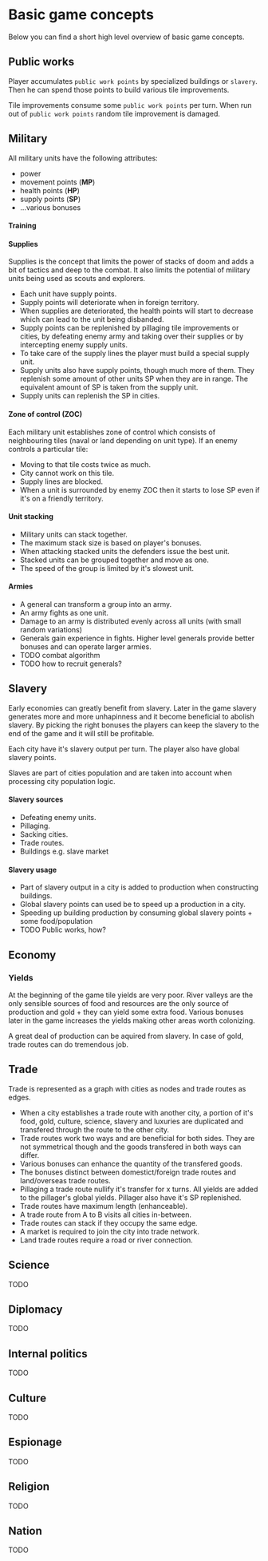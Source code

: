 # Basic game concepts

Below you can find a short high level overview of basic game concepts.

## Public works

Player accumulates `public work points` by specialized buildings or `slavery`. Then he can spend those points to build various tile improvements.

Tile improvements consume some `public work points` per turn. When run out of `public work points` random tile improvement is damaged.

## Military

All military units have the following attributes:

- power
- movement points (**MP**)
- health points (**HP**)
- supply points (**SP**)
- ...various bonuses

#### **Training**

#### **Supplies**

Supplies is the concept that limits the power of stacks of doom and adds a bit of tactics and deep to the combat. It also limits the potential of military units being used as scouts and explorers.

- Each unit have supply points.
- Supply points will deteriorate when in foreign territory.
- When supplies are deteriorated, the health points will start to decrease which can lead to the unit being disbanded.
- Supply points can be replenished by pillaging tile improvements or cities, by defeating enemy army and taking over their supplies or by intercepting enemy supply units.
- To take care of the supply lines the player must build a special supply unit.
- Supply units also have supply points, though much more of them. They replenish some amount of other units SP when they are in range. The equivalent amount of SP is taken from the supply unit.
- Supply units can replenish the SP in cities.

#### **Zone of control (ZOC)**

Each military unit establishes zone of control which consists of neighbouring tiles (naval or land depending on unit type). If an enemy controls a particular tile:

- Moving to that tile costs twice as much.
- City cannot work on this tile.
- Supply lines are blocked.
- When a unit is surrounded by enemy ZOC then it starts to lose SP even if it's on a friendly territory.

#### Unit stacking

- Military units can stack together.
- The maximum stack size is based on player's bonuses.
- When attacking stacked units the defenders issue the best unit.
- Stacked units can be grouped together and move as one.
- The speed of the group is limited by it's slowest unit.

#### Armies

- A general can transform a group into an army.
- An army fights as one unit.
- Damage to an army is distributed evenly across all units (with small random variations)
- Generals gain experience in fights. Higher level generals provide better bonuses and can operate larger armies.
- TODO combat algorithm
- TODO how to recruit generals?

## Slavery

Early economies can greatly benefit from slavery. Later in the game slavery generates more and more unhapinness and it become beneficial to abolish slavery. By picking the right bonuses the players can keep the slavery to the end of the game and it will still be profitable.

Each city have it's slavery output per turn. The player also have global slavery points.

Slaves are part of cities population and are taken into account when processing city population logic.

#### Slavery sources

- Defeating enemy units.
- Pillaging.
- Sacking cities.
- Trade routes.
- Buildings e.g. slave market

#### Slavery usage

- Part of slavery output in a city is added to production when constructing buildings.
- Global slavery points can used be to speed up a production in a city.
- Speeding up building production by consuming global slavery points + some food/population
- TODO Public works, how?

## Economy

### Yields

At the beginning of the game tile yields are very poor. River valleys are the only sensible sources of food and resources are the only source of production and gold + they can yield some extra food. Various bonuses later in the game increases the yields making other areas worth colonizing.

A great deal of production can be aquired from slavery. In case of gold, trade routes can do tremendous job.

## Trade

Trade is represented as a graph with cities as nodes and trade routes as edges.

- When a city establishes a trade route with another city, a portion of it's food, gold, culture, science, slavery and luxuries are duplicated and transfered through the route to the other city.
- Trade routes work two ways and are beneficial for both sides. They are not symmetrical though and the goods transfered in both ways can differ.
- Various bonuses can enhance the quantity of the transfered goods.
- The bonuses distinct between domestict/foreign trade routes and land/overseas trade routes.
- Pillaging a trade route nullify it's transfer for x turns. All yields are added to the pillager's global yields. Pillager also have it's SP replenished.
- Trade routes have maximum length (enhanceable).
- A trade route from A to B visits all cities in-between.
- Trade routes can stack if they occupy the same edge.
- A market is required to join the city into trade network.
- Land trade routes require a road or river connection.

## Science

TODO

## Diplomacy

TODO

## Internal politics

TODO

## Culture

TODO

## Espionage

TODO

## Religion

TODO

## Nation

TODO
